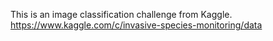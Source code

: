 This is an image classification challenge from Kaggle. 
https://www.kaggle.com/c/invasive-species-monitoring/data
